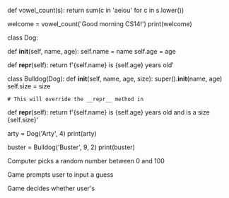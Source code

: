 def vowel_count(s):
  return sum(c in 'aeiou' for c in s.lower())

welcome = vowel_count('Good morning CS14!')
print(welcome)

class Dog:

  def __init__(self, name, age):
    self.name = name
    self.age = age

  def __repr__(self):
    return f'{self.name} is {self.age} years old'


class Bulldog(Dog):
  def __init__(self, name, age, size):
    super().__init__(name, age)
    self.size = size

    # This will override the __repr__ method in 
  def __repr__(self):
    return f'{self.name} is {self.age} years old and is a size {self.size}'

arty = Dog('Arty', 4)
print(arty)

buster = Bulldog('Buster', 9, 2)
print(buster)


Computer picks a random number between 0 and 100

Game prompts user to input a guess

Game decides whether user's